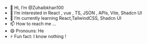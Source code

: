- 👋 Hi, I’m @Zuhaibkhan100
- 👀 I’m interested in React , vue , TS, JSON , APIs, Vite, Shadcn UI 
- 🌱 I’m currently learning React,TailwindCSS, Shadcn UI
- 📫 How to reach me ...
- 😄 Pronouns: He
- ⚡ Fun fact: I know nothing !

<!---
Zuhaibkhan100/Zuhaibkhan100 is a ✨ special ✨ repository because its `README.md` (this file) appears on your GitHub profile.
You can click the Preview link to take a look at your changes.
--->
